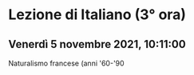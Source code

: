 #  Lezione di Italiano (3° ora)
## Venerdì 5 novembre 2021, 10:11:00

Naturalismo francese (anni '60-'90
<!--stackedit_data:
eyJoaXN0b3J5IjpbLTEzNTg3MDc5NDZdfQ==
-->